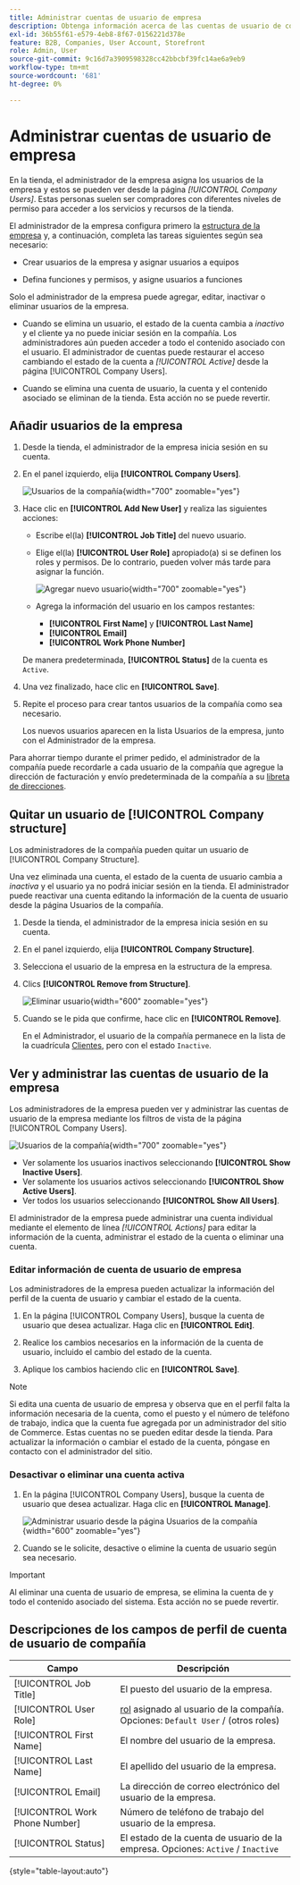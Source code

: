 ```yaml
---
title: Administrar cuentas de usuario de empresa
description: Obtenga información acerca de las cuentas de usuario de compañía y cómo funcionan dentro de la cuenta de compañía asociada.
exl-id: 36b55f61-e579-4eb8-8f67-0156221d378e
feature: B2B, Companies, User Account, Storefront
role: Admin, User
source-git-commit: 9c16d7a3909598328cc42bbcbf39fc14ae6a9eb9
workflow-type: tm+mt
source-wordcount: '681'
ht-degree: 0%

---
```


# Administrar cuentas de usuario de empresa

En la tienda, el administrador de la empresa asigna los usuarios de la empresa y estos se pueden ver desde la página _[!UICONTROL Company Users]_. Estas personas suelen ser compradores con diferentes niveles de permiso para acceder a los servicios y recursos de la tienda.

El administrador de la empresa configura primero la [estructura de la empresa](account-company-structure.md) y, a continuación, completa las tareas siguientes según sea necesario:

- Crear usuarios de la empresa y asignar usuarios a equipos

- Defina funciones y permisos, y asigne usuarios a funciones

Solo el administrador de la empresa puede agregar, editar, inactivar o eliminar usuarios de la empresa.

- Cuando se elimina un usuario, el estado de la cuenta cambia a *inactivo* y el cliente ya no puede iniciar sesión en la compañía. Los administradores aún pueden acceder a todo el contenido asociado con el usuario. El administrador de cuentas puede restaurar el acceso cambiando el estado de la cuenta a *[!UICONTROL Active]* desde la página [!UICONTROL Company Users].

- Cuando se elimina una cuenta de usuario, la cuenta y el contenido asociado se eliminan de la tienda. Esta acción no se puede revertir.

## Añadir usuarios de la empresa

1. Desde la tienda, el administrador de la empresa inicia sesión en su cuenta.

1. En el panel izquierdo, elija **[!UICONTROL Company Users]**.

   ![Usuarios de la compañía](./assets/company-users-list-storefront.png){width="700" zoomable="yes"}

1. Hace clic en **[!UICONTROL Add New User]** y realiza las siguientes acciones:

   - Escribe el(la) **[!UICONTROL Job Title]** del nuevo usuario.

   - Elige el(la) **[!UICONTROL User Role]** apropiado(a) si se definen los roles y permisos. De lo contrario, pueden volver más tarde para asignar la función.

     ![Agregar nuevo usuario](./assets/company-structure-users-add.png){width="700" zoomable="yes"}

   - Agrega la información del usuario en los campos restantes:
      - **[!UICONTROL First Name]** y **[!UICONTROL Last Name]**
      - **[!UICONTROL Email]**
      - **[!UICONTROL Work Phone Number]**

   De manera predeterminada, **[!UICONTROL Status]** de la cuenta es `Active`.

1. Una vez finalizado, hace clic en **[!UICONTROL Save]**.

1. Repite el proceso para crear tantos usuarios de la compañía como sea necesario.

   Los nuevos usuarios aparecen en la lista Usuarios de la empresa, junto con el Administrador de la empresa.

Para ahorrar tiempo durante el primer pedido, el administrador de la compañía puede recordarle a cada usuario de la compañía que agregue la dirección de facturación y envío predeterminada de la compañía a su [libreta de direcciones](../customers/account-dashboard-address-book.md).

## Quitar un usuario de [!UICONTROL Company structure]

Los administradores de la compañía pueden quitar un usuario de [!UICONTROL Company Structure].

Una vez eliminada una cuenta, el estado de la cuenta de usuario cambia a *inactiva* y el usuario ya no podrá iniciar sesión en la tienda.
El administrador puede reactivar una cuenta editando la información de la cuenta de usuario desde la página Usuarios de la compañía.

1. Desde la tienda, el administrador de la empresa inicia sesión en su cuenta.

1. En el panel izquierdo, elija **[!UICONTROL Company Structure]**.

1. Selecciona el usuario de la empresa en la estructura de la empresa.

1. Clics **[!UICONTROL Remove from Structure]**.

   ![Eliminar usuario](./assets/company-structure-delete-user.png){width="600" zoomable="yes"}

1. Cuando se le pida que confirme, hace clic en **[!UICONTROL Remove]**.

   En el Administrador, el usuario de la compañía permanece en la lista de la cuadrícula [Clientes](../customers/customers-all.md), pero con el estado `Inactive`.

## Ver y administrar las cuentas de usuario de la empresa

Los administradores de la empresa pueden ver y administrar las cuentas de usuario de la empresa mediante los filtros de vista de la página [!UICONTROL Company Users].

![Usuarios de la compañía](./assets/company-users-list-storefront.png){width="700" zoomable="yes"}

- Ver solamente los usuarios inactivos seleccionando **[!UICONTROL Show Inactive Users]**.
- Ver solamente los usuarios activos seleccionando **[!UICONTROL Show Active Users]**.
- Ver todos los usuarios seleccionando **[!UICONTROL Show All Users]**.

El administrador de la empresa puede administrar una cuenta individual mediante el elemento de línea *[!UICONTROL Actions]* para editar la información de la cuenta, administrar el estado de la cuenta o eliminar una cuenta.

### Editar información de cuenta de usuario de empresa

Los administradores de la empresa pueden actualizar la información del perfil de la cuenta de usuario y cambiar el estado de la cuenta.

1. En la página [!UICONTROL Company Users], busque la cuenta de usuario que desea actualizar. Haga clic en **[!UICONTROL Edit]**.

1. Realice los cambios necesarios en la información de la cuenta de usuario, incluido el cambio del estado de la cuenta.

1. Aplique los cambios haciendo clic en **[!UICONTROL Save]**.

>[!NOTE]
>
>Si edita una cuenta de usuario de empresa y observa que en el perfil falta la información necesaria de la cuenta, como el puesto y el número de teléfono de trabajo, indica que la cuenta fue agregada por un administrador del sitio de Commerce. Estas cuentas no se pueden editar desde la tienda. Para actualizar la información o cambiar el estado de la cuenta, póngase en contacto con el administrador del sitio.

### Desactivar o eliminar una cuenta activa

1. En la página [!UICONTROL Company Users], busque la cuenta de usuario que desea actualizar. Haga clic en **[!UICONTROL Manage]**.

   ![Administrar usuario desde la página Usuarios de la compañía](./assets/company-users-manage-storefront.png){width="600" zoomable="yes"}

1. Cuando se le solicite, desactive o elimine la cuenta de usuario según sea necesario.

>[!IMPORTANT]
>
>Al eliminar una cuenta de usuario de empresa, se elimina la cuenta de y todo el contenido asociado del sistema. Esta acción no se puede revertir.

## Descripciones de los campos de perfil de cuenta de usuario de compañía

| Campo | Descripción |
|--------------------------------|---------------|
| [!UICONTROL Job Title] | El puesto del usuario de la empresa. |
| [!UICONTROL User Role] | [rol](account-company-roles-permissions.md) asignado al usuario de la compañía. Opciones: `Default User` / (otros roles) |
| [!UICONTROL First Name] | El nombre del usuario de la empresa. |
| [!UICONTROL Last Name] | El apellido del usuario de la empresa. |
| [!UICONTROL Email] | La dirección de correo electrónico del usuario de la empresa. |
| [!UICONTROL Work Phone Number] | Número de teléfono de trabajo del usuario de la empresa. |
| [!UICONTROL Status] | El estado de la cuenta de usuario de la empresa. Opciones: `Active` / `Inactive` |

{style="table-layout:auto"}
